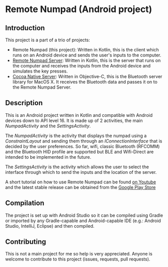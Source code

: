 # Remote Numpad (Android project)

## Introduction

This project is a part of a trio of projects:

* Remote Numpad (this project): Written in Kotlin, this is the client which
runs on an Android device and sends the user's inputs to the computer.
* [Remote Numpad Server](https://github.com/guillaumevpayet/remote-numpad-server):
Written in Kotlin, this is the server that runs on the computer and receives
the inputs from the Android device and simulates the key presses.
* [Cocoa Native Server](https://github.com/guillaumevpayet/cocoa-native-server):
Written in Objective-C, this is the Bluetooth server library for MacOS X. It
receives the Bluetooth data and passes it on to the Remote Numpad Server.

## Description

This is an Android project written in Kotlin and compatible with Android
devices down to API level 16. It is made up of 2 activities, the main
*NumpadActivity* and the *SettingsActivity*.

The *NumpadActivity* is the activity that displays the numpad using a
*ConstraintLayout* and sending them through an *IConnectionInterface* that is
decided by the user preferences. So far, wifi, classic Bluetooth (RFCOMM) and
the Bluetooth HID profile are supported but BLE and Wifi-Direct are intended
to be implemented in the future.

The *SettingsActivity* is the activity which allows the user to select the
interface through which to send the inputs and the location of the server.

A short tutorial on how to use Remote Numpad can be found
[on Youtube](https://www.youtube.com/watch?v=xTfQparcgg4) and the latest stable release can be
obtained from the
[Google Play Store](https://play.google.com/store/apps/details?id=com.guillaumepayet.remotenumpad&hl=en_US)

## Compilation

The project is set up with Android Studio so it can be compiled using Gradle
or imported by any Gradle-capable and Android-capable IDE (e.g.: Android
Studio, IntelliJ, Eclipse) and then compiled.

## Contributing

This is not a main project for me so help is very appreciated. Anyone is
welcome to contribute to this project (issues, requests, pull requests).
